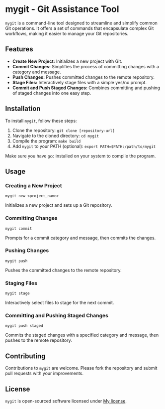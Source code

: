 # mygit - Git Assistance Tool

`mygit` is a command-line tool designed to streamline and simplify common Git operations. It offers a set of commands that encapsulate complex Git workflows, making it easier to manage your Git repositories.

## Features

- **Create New Project:** Initializes a new project with Git.
- **Commit Changes:** Simplifies the process of committing changes with a category and message.
- **Push Changes:** Pushes committed changes to the remote repository.
- **Stage Files:** Interactively stage files with a simple yes/no prompt.
- **Commit and Push Staged Changes:** Combines committing and pushing of staged changes into one easy step.

## Installation

To install `mygit`, follow these steps:

1. Clone the repository: `git clone [repository-url]`
2. Navigate to the cloned directory: `cd mygit`
3. Compile the program: `make build`
4. Add `mygit` to your PATH (optional): `export PATH=$PATH:/path/to/mygit`

Make sure you have `gcc` installed on your system to compile the program.

## Usage

### Creating a New Project

```
mygit new <project_name>
```

Initializes a new project and sets up a Git repository.

### Committing Changes

```
mygit commit
```

Prompts for a commit category and message, then commits the changes.

### Pushing Changes

```
mygit push
```

Pushes the committed changes to the remote repository.

### Staging Files

```
mygit stage
```

Interactively select files to stage for the next commit.

### Committing and Pushing Staged Changes

```
mygit push staged
```

Commits the staged changes with a specified category and message, then pushes to the remote repository.

## Contributing

Contributions to `mygit` are welcome. Please fork the repository and submit pull requests with your improvements.

## License

`mygit` is open-sourced software licensed under [My license](LICENSE).
